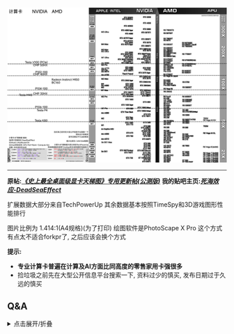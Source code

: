 ![](GPU-Perf-Rank--Compute-Ext.png)

---

**原帖:*****[《史上最全桌面级显卡天梯图》专用更新帖(公测版)](https://tieba.baidu.com/p/6133450546)***
**我的贴吧主页:*****[死海效应-DeadSeaEffect](https://tieba.baidu.com/home/main?id=tb.1.c471fc29.C5t0iu3e4GcSQQSDanvP6g?t=1758821577&fr=pb)***

扩展数据大部分来自TechPowerUp
其余数据基本按照TimeSpy和3D游戏图形性能排行

图片比例为 1.414:1(A4规格)(为了打印)
绘图软件是PhotoScape X Pro
这个方式有点太不适合forkpr了, 之后应该会换个方式

**提示:**
- **专业计算卡普遍在计算及AI方面比同高度的零售家用卡强很多**
- 捡垃圾之前先在大型公开信息平台搜索一下, 资料过少的慎买, 发布日期过于久远的慎买

## Q&A
<details>

<summary>点击展开/折叠</summary>

- 为什么是黑白的?
  - 我打印机是黑白的所以为黑白打印机专门做了优化


</details>
